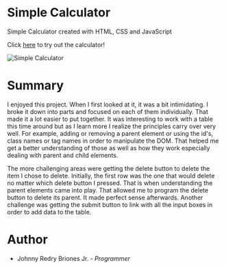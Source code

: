 # Simple Calculator

Simple Calculator created with HTML, CSS and JavaScript

Click [here](https://https://jbri91.github.io/calculator/) to try out the calculator!

![Simple Calculator](calculator.png)

# Summary
I enjoyed this project. When I first looked at it, it was a bit intimidating. I broke it down into parts and focused on each of them individually. That made it a lot easier to put together. It was interesting to work with a table this time around but as I learn more I realize the principles carry over very well. For example, adding or removing a parent element or using the id's, class names or tag names in order to manipulate the DOM. That helped me get a better understanding of those as well as how they work especially dealing with parent and child elements. 

The more challenging areas were getting the delete button to delete the item I chose to delete. Initially, the first row was the one that would delete no matter which delete button I pressed. That is when understanding the parent elements came into play. That allowed me to program the delete button to delete its parent. It made perfect sense afterwards. Another challenge was getting the submit button to link with all the input boxes in order to add data to the table.





# Author
* Johnny Redry Briones Jr. - *Programmer*